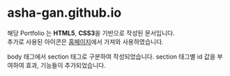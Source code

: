 # asha-gan.github.io

해당 Portfolio 는 **HTML5**, **CSS3**을 기반으로 작성된 문서입니다.
<br>추가로 사용된 아이콘은 [홈페이지](https://www.flaticon.com/kr/free-icons/whatsapp)에서 가져와 사용하였습니다.

body 태그에서 section 태그로 구분하여 작성되었습니다. section 태그별 id 값을 부여하여 효과, 기능들이 추가되었습니다.
